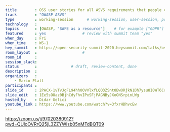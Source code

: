 ```yaml
---
title        : OSS user stories for all ASVS requirements that people can download and use
track        : "OWASP ASVS"
type         : working-session      # working-session, user-session, product-session
technology   :
topics       : [OWASP, "SAFE as a resource"]    # for example ["GDPR"]
featured     : yes                # review with summit team "yes"
when_day     : Fri
when_time    : WS-1
hey_summit   : https://open-security-summit-2020.heysummit.com/talks/oss-user-stories-for-all-asvs-requirements-that-people-can-download-and-us/
room_layout  :                    #
room_id      :
session_slack: 
status       :               # draft, review-content, done
description  :
organizers   :
    - Mario Platt
participants :
slide_id     : 2PACX-1vTvJgFL94hh0OVVlxfLQO3ZSnt0BwORjkN1Dh7ysu8I0WT6CrcGM9dUpSuHMROEIFb6n15IVkrKAplx
slide_edit   : 1Ee5sOOaz0BjhCdyFhvIPxSFjPAGNByJXoONSrpinLWg
hosted_by    : Didar Gelici
youtube_link : https://www.youtube.com/watch?v=3fxrHDhvcEw
---
```



<!--(add intro)

## WHY

(...)

## What

(...)

## Outcomes

(...)

## References

(...)


## Previous-->

https://zoom.us/j/97020380912?pwd=QUloOVRrQ25jL3ZZYWlsb05nMTdBQT09
